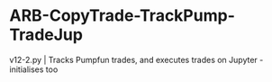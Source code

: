 # ARB-CopyTrade-TrackPump-TradeJup
v12-2.py | Tracks Pumpfun trades, and executes trades on Jupyter - initialises too
